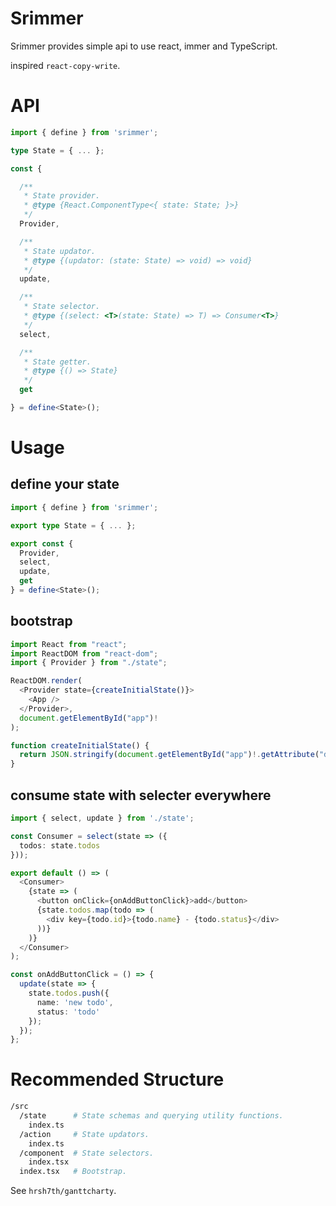 # Srimmer

Srimmer provides simple api to use react, immer and TypeScript.

inspired `react-copy-write`.

# API

```typescript
import { define } from 'srimmer';

type State = { ... };

const {

  /**
   * State provider.
   * @type {React.ComponentType<{ state: State; }>}
   */
  Provider,

  /**
   * State updator.
   * @type {(updator: (state: State) => void) => void}
   */
  update,

  /**
   * State selector.
   * @type {(select: <T>(state: State) => T) => Consumer<T>}
   */
  select,

  /**
   * State getter.
   * @type {() => State}
   */
  get

} = define<State>();
```

# Usage

## define your state

```typescript
import { define } from 'srimmer';

export type State = { ... };

export const {
  Provider,
  select,
  update,
  get
} = define<State>();
```

## bootstrap

```typescript
import React from "react";
import ReactDOM from "react-dom";
import { Provider } from "./state";

ReactDOM.render(
  <Provider state={createInitialState()}>
    <App />
  </Provider>,
  document.getElementById("app")!
);

function createInitialState() {
  return JSON.stringify(document.getElementById("app")!.getAttribute("data"));
}
```

## consume state with selecter everywhere

```typescript
import { select, update } from './state';

const Consumer = select(state => ({
  todos: state.todos
}));

export default () => (
  <Consumer>
    {state => (
      <button onClick={onAddButtonClick}>add</button>
      {state.todos.map(todo => (
        <div key={todo.id}>{todo.name} - {todo.status}</div>
      ))}
    )}
  </Consumer>
);

const onAddButtonClick = () => {
  update(state => {
    state.todos.push({
      name: 'new todo',
      status: 'todo'
    });
  });
};
```

# Recommended Structure

```bash
/src
  /state      # State schemas and querying utility functions.
    index.ts
  /action     # State updators.
    index.ts
  /component  # State selectors.
    index.tsx
  index.tsx   # Bootstrap.
```

See `hrsh7th/ganttcharty`.
